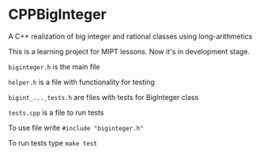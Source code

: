 # CPPBigInteger
A C++ realization of big integer and rational classes using long-arithmetics

This is a learning project for MIPT lessons. Now it's in development stage.

`biginteger.h` is the main file

`helper.h` is a file with functionality for testing

`bigint_..._tests.h` are files with tests for BigInteger class

`tests.cpp` is a file to run tests

To use file write `#include "biginteger.h"`

To run tests type `make test`
